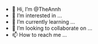 - 👋 Hi, I’m @TheAnnh
- 👀 I’m interested in ...
- 🌱 I’m currently learning ...
- 💞️ I’m looking to collaborate on ...
- 📫 How to reach me ...

<!---
TheAnnh/TheAnnh is a ✨ special ✨ repository because its `README.md` (this file) appears on your GitHub profile.
You can click the Preview link to take a look at your changes.
--->
